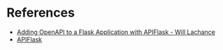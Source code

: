 # References

- [Adding OpenAPI to a Flask Application with APIFlask - Will Lachance](https://www.youtube.com/watch?v=Yuj-1j7uQjM)
- [APIFlask](https://apiflask.com/)
